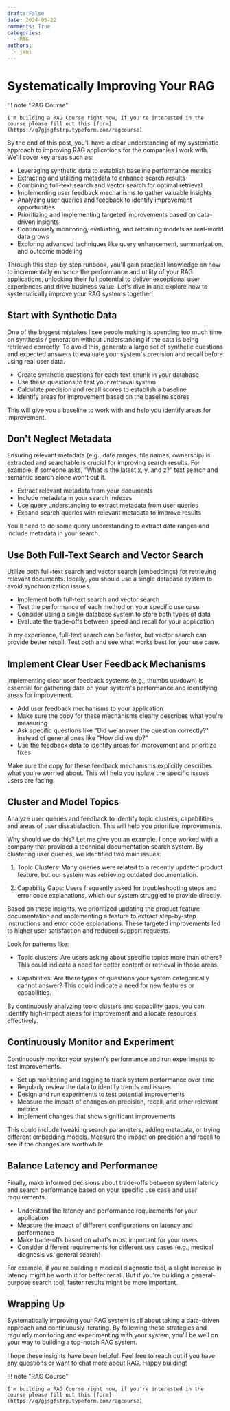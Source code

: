 ```yaml
---
draft: False
date: 2024-05-22
comments: True
categories:
  - RAG
authors:
  - jxnl
---
```


# Systematically Improving Your RAG

!!! note "RAG Course"
  
    I'm building a RAG Course right now, if you're interested in the course please fill out this [form](https://q7gjsgfstrp.typeform.com/ragcourse)

By the end of this post, you'll have a clear understanding of my systematic approach to improving RAG applications for the companies I work with. We'll cover key areas such as:

- Leveraging synthetic data to establish baseline performance metrics
- Extracting and utilizing metadata to enhance search results
- Combining full-text search and vector search for optimal retrieval 
- Implementing user feedback mechanisms to gather valuable insights
- Analyzing user queries and feedback to identify improvement opportunities
- Prioritizing and implementing targeted improvements based on data-driven insights
- Continuously monitoring, evaluating, and retraining models as real-world data grows
- Exploring advanced techniques like query enhancement, summarization, and outcome modeling

Through this step-by-step runbook, you'll gain practical knowledge on how to incrementally enhance the performance and utility of your RAG applications, unlocking their full potential to deliver exceptional user experiences and drive business value. Let's dive in and explore how to systematically improve your RAG systems together!


<!-- more -->

## Start with Synthetic Data

One of the biggest mistakes I see people making is spending too much time on synthesis / generation without understanding if the data is being retrieved correctly. To avoid this, generate a large set of synthetic questions and expected answers to evaluate your system's precision and recall before using real user data.

- Create synthetic questions for each text chunk in your database
- Use these questions to test your retrieval system
- Calculate precision and recall scores to establish a baseline
- Identify areas for improvement based on the baseline scores

This will give you a baseline to work with and help you identify areas for improvement.

## Don't Neglect Metadata

Ensuring relevant metadata (e.g., date ranges, file names, ownership) is extracted and searchable is crucial for improving search results. For example, if someone asks, "What is the latest x, y, and z?" text search and semantic search alone won't cut it.

- Extract relevant metadata from your documents
- Include metadata in your search indexes
- Use query understanding to extract metadata from user queries
- Expand search queries with relevant metadata to improve results

You'll need to do some query understanding to extract date ranges and include metadata in your search.

## Use Both Full-Text Search and Vector Search

Utilize both full-text search and vector search (embeddings) for retrieving relevant documents. Ideally, you should use a single database system to avoid synchronization issues.

- Implement both full-text search and vector search
- Test the performance of each method on your specific use case
- Consider using a single database system to store both types of data
- Evaluate the trade-offs between speed and recall for your application

In my experience, full-text search can be faster, but vector search can provide better recall. Test both and see what works best for your use case.

## Implement Clear User Feedback Mechanisms

Implementing clear user feedback systems (e.g., thumbs up/down) is essential for gathering data on your system's performance and identifying areas for improvement.

- Add user feedback mechanisms to your application
- Make sure the copy for these mechanisms clearly describes what you're measuring
- Ask specific questions like "Did we answer the question correctly?" instead of general ones like "How did we do?"
- Use the feedback data to identify areas for improvement and prioritize fixes

Make sure the copy for these feedback mechanisms explicitly describes what you're worried about. This will help you isolate the specific issues users are facing.

## Cluster and Model Topics

Analyze user queries and feedback to identify topic clusters, capabilities, and areas of user dissatisfaction. This will help you prioritize improvements.

Why should we do this? Let me give you an example. I once worked with a company that provided a technical documentation search system. By clustering user queries, we identified two main issues:

1. Topic Clusters: Many queries were related to a recently updated product feature, but our system was retrieving outdated documentation.

2. Capability Gaps: Users frequently asked for troubleshooting steps and error code explanations, which our system struggled to provide directly.

Based on these insights, we prioritized updating the product feature documentation and implementing a feature to extract step-by-step instructions and error code explanations. These targeted improvements led to higher user satisfaction and reduced support requests.

Look for patterns like:

- Topic clusters: Are users asking about specific topics more than others? This could indicate a need for better content or retrieval in those areas.

- Capabilities: Are there types of questions your system categorically cannot answer? This could indicate a need for new features or capabilities.

By continuously analyzing topic clusters and capability gaps, you can identify high-impact areas for improvement and allocate resources effectively.

## Continuously Monitor and Experiment

Continuously monitor your system's performance and run experiments to test improvements.

- Set up monitoring and logging to track system performance over time
- Regularly review the data to identify trends and issues
- Design and run experiments to test potential improvements
- Measure the impact of changes on precision, recall, and other relevant metrics
- Implement changes that show significant improvements

This could include tweaking search parameters, adding metadata, or trying different embedding models. Measure the impact on precision and recall to see if the changes are worthwhile.

## Balance Latency and Performance

Finally, make informed decisions about trade-offs between system latency and search performance based on your specific use case and user requirements.

- Understand the latency and performance requirements for your application
- Measure the impact of different configurations on latency and performance
- Make trade-offs based on what's most important for your users
- Consider different requirements for different use cases (e.g., medical diagnosis vs. general search)

For example, if you're building a medical diagnostic tool, a slight increase in latency might be worth it for better recall. But if you're building a general-purpose search tool, faster results might be more important.

## Wrapping Up

Systematically improving your RAG system is all about taking a data-driven approach and continuously iterating. By following these strategies and regularly monitoring and experimenting with your system, you'll be well on your way to building a top-notch RAG system.

I hope these insights have been helpful! Feel free to reach out if you have any questions or want to chat more about RAG. Happy building!

!!! note "RAG Course"
  
    I'm building a RAG Course right now, if you're interested in the course please fill out this [form](https://q7gjsgfstrp.typeform.com/ragcourse)